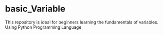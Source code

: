 # basic_Variable
This repository is ideal for beginners learning the fundamentals of variables. Using Python Programming Language
